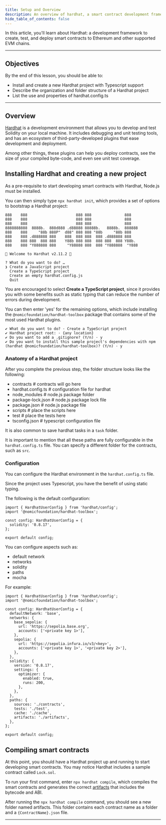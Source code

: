 ```yaml
---
title: Setup and Overview
description: An overview of hardhat, a smart contract development framework
hide_table_of_contents: false
---
```


In this article, you'll learn about Hardhat: a development framework to create, test, and deploy smart contracts to Ethereum and other supported EVM chains.

---

## Objectives

By the end of this lesson, you should be able to:

- Install and create a new Hardhat project with Typescript support
- Describe the organization and folder structure of a Hardhat project
- List the use and properties of hardhat.config.ts

---

## Overview

[Hardhat] is a development environment that allows you to develop and test Solidity on your local machine. It includes debugging and unit testing tools, and has an ecosystem of third-party-developed plugins that ease development and deployment.

Among other things, these plugins can help you deploy contracts, see the size of your compiled byte-code, and even see unit test coverage.

## Installing Hardhat and creating a new project

As a pre-requisite to start developing smart contracts with Hardhat, Node.js must be installed.

You can then simply type `npx hardhat init`, which provides a set of options to bootstrap a Hardhat project:

```
888    888                      888 888               888
888    888                      888 888               888
888    888                      888 888               888
8888888888  8888b.  888d888 .d88888 88888b.   8888b.  888888
888    888     "88b 888P"  d88" 888 888 "88b     "88b 888
888    888 .d888888 888    888  888 888  888 .d888888 888
888    888 888  888 888    Y88b 888 888  888 888  888 Y88b.
888    888 "Y888888 888     "Y88888 888  888 "Y888888  "Y888

👷 Welcome to Hardhat v2.11.2 👷‍

? What do you want to do? …
❯ Create a JavaScript project
  Create a TypeScript project
  Create an empty hardhat.config.js
  Quit
```

You are encouraged to select **Create a TypeScript project**, since it provides you with some benefits such as static typing that can reduce the number of errors during development.

You can then enter 'yes' for the remaining options, which include installing the `@nomicfoundation/hardhat-toolbox` package that contains some of the most used Hardhat plugins.

```
✔ What do you want to do? · Create a TypeScript project
✔ Hardhat project root: · {any location}
✔ Do you want to add a .gitignore? (Y/n) · y
✔ Do you want to install this sample project's dependencies with npm (hardhat @nomicfoundation/hardhat-toolbox)? (Y/n) · y
```

### Anatomy of a Hardhat project

After you complete the previous step, the folder structure looks like the following:

- contracts # contracts will go here
- hardhat.config.ts # configuration file for hardhat
- node_modules # node.js package folder
- package-lock.json # node.js package lock file
- package.json # node.js package file
- scripts # place the scripts here
- test # place the tests here
- tsconfig.json # typescript configuration file

It is also common to save hardhat tasks in a `task` folder.

It is important to mention that all these paths are fully configurable in the `hardhat.config.ts` file. You can specify a different folder for the contracts, such as `src`.

### Configuration

You can configure the Hardhat environment in the `hardhat.config.ts` file.

Since the project uses Typescript, you have the benefit of using static typing.

The following is the default configuration:

```tsx
import { HardhatUserConfig } from 'hardhat/config';
import '@nomicfoundation/hardhat-toolbox';

const config: HardhatUserConfig = {
  solidity: '0.8.17',
};

export default config;
```

You can configure aspects such as:

- default network
- networks
- solidity
- paths
- mocha

For example:

```tsx
import { HardhatUserConfig } from 'hardhat/config';
import '@nomicfoundation/hardhat-toolbox';

const config: HardhatUserConfig = {
  defaultNetwork: 'base',
  networks: {
    base_sepolia: {
      url: 'https://sepolia.base.org',
      accounts: ['<private key 1>'],
    },
    sepolia: {
      url: 'https://sepolia.infura.io/v3/<key>',
      accounts: ['<private key 1>', '<private key 2>'],
    },
  },
  solidity: {
    version: '0.8.17',
    settings: {
      optimizer: {
        enabled: true,
        runs: 200,
      },
    },
  },
  paths: {
    sources: './contracts',
    tests: './test',
    cache: './cache',
    artifacts: './artifacts',
  },
};

export default config;
```

## Compiling smart contracts

At this point, you should have a Hardhat project up and running to start developing smart contracts. You may notice Hardhat includes a sample contract called `Lock.sol`.

To run your first command, enter `npx hardhat compile`, which compiles the smart contracts and generates the correct [artifacts](https://hardhat.org/hardhat-runner/docs/advanced/artifacts) that includes the bytecode and ABI.

After running the `npx hardhat compile` command, you should see a new folder named artifacts. This folder contains each contract name as a folder and a
`{ContractName}.json` file.

---

[Solidity Docs]: https://docs.soliditylang.org/en/v0.8.17/
[Remix Project]: https://remix-project.org/
[Hardhat]: https://hardhat.org/
[Compilation Artifacts]: https://hardhat.org/hardhat-runner/docs/advanced/artifacts
